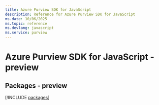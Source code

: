 ```yaml
---
title: Azure Purview SDK for JavaScript
description: Reference for Azure Purview SDK for JavaScript
ms.date: 10/06/2025
ms.topic: reference
ms.devlang: javascript
ms.service: purview
---
```

# Azure Purview SDK for JavaScript - preview
## Packages - preview
[!INCLUDE [packages](purview-index.md)]